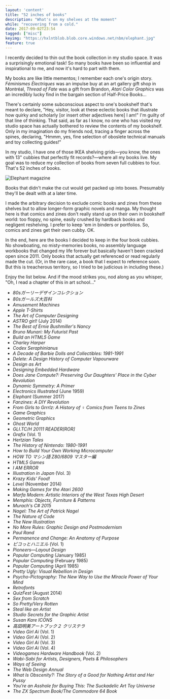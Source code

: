 ```yaml
---
layout: 'content'
title: "52 inches of books"
description: "What's on my shelves at the moment"
while: "recovering from a cold."
date: 2017-09-02T23:54
tagged: ["misc"]
keyimg: "https://hxlntblob.blob.core.windows.net/nbm/elephant.jpg"
feature: true
---
```


I recently decided to thin out the book collection in my studio space. It was a surprisingly emotional task! So many books have been so influential and inspirational to me, and now it's hard to part with them.

My books are like little mementos; I remember each one's origin story. *Féminismes Électriques* was an impulse buy at an art gallery gift shop in Montréal, *Thread of Fate* was a gift from Brandon, *Atari Color Graphics* was an incredibly lucky find in the bargain section of Half-Price Books... 

There's certainly some subconscious aspect to one's bookshelf that's meant to declare, "Hey, visitor, look at these eclectic books that illustrate how quirky and scholarly [or insert other adjectives here] I am!" I'm guilty of that line of thinking. That said, as far as I know, no one who has visited my studio space has actually bothered to review the contents of my bookshelf. Only in my imagination do my friends nod, tracing a finger across the spines, declaring, "Hmmm, yes, fine selection of oboslete technical manuals and toy collecting guides!"

In my studio, I have one of those IKEA shelving grids&mdash;you know, the ones with 13" cubbies that perfectly fit records?&mdash;where all my books live. My goal was to reduce my collection of books from seven full cubbies to four. That's 52 inches of books. 

![Elephant magazine](https://hxlntblob.blob.core.windows.net/nbm/elephant.jpg)

Books that didn't make the cut would get packed up into boxes. Presumably they'll be dealt with at a later time. 

I made the arbitrary decision to exclude comic books and zines from these shelves but to allow longer-form graphic novels and manga. My thought here is that comics and zines don't really stand up on their own in bookshelf world: too floppy, no spine, easily crushed by hardback books and negligent reshelving. I prefer to keep 'em in binders or portfolios. So, comics and zines get their own cubby. OK.

In the end, here are the books I decided to keep in the four book cubbies. No showboating, no misty-memories books, no assembly language workbooks that changed my life forever but basically haven't been cracked open since 2011. Only books that actually get referenced or read regularly made the cut. (Or, in the rare case, a book that I expect to reference soon. But this is treacherous territory, so I tried to be judicious in including these.) 

Enjoy the list below. And if the mood strikes you, nod along as you whisper, "Oh, I read a chapter of this in art school..."

 - *80sガーリーデザインコレクション*
 - *80sガールズ大百科*
 - *Amusement Machines*
 - *Apple T-Shirts*
 - *The Art of Computer Designing*
 - *ASTRO girl!* (July 2014) 
 - *The Best of Ernie Bushmiller's Nancy*
 - *Bruno Munari: My Futurist Past*
 - *Build an HTML5 Game*
 - *Charley Harper*
 - *Codex Seraphinianus*
 - *A Decade of Barbie Dolls and Collectibles: 1981-1991*
 - *Delete: A Design History of Computer Vapourware*
 - *Design as Art*
 - *Designing Embedded Hardware*
 - *Does Jane Compute?: Preserving Our Daughters' Place in the Cyber Revolution*
 - *Dynamic Symmetry: A Primer*
 - *Electronics Illustrated* (June 1959)
 - *Elephant* (Summer 2017)
 - *Fanzines: A DIY Revolution*
 - *From Girls to Grrrlz: A History of ♀ Comics from Teens to Zines*
 - *Game Graphics*
 - *Geometric Graphics*
 - *Ghost World*
 - *GLI.TC/H 20111 READER[ROR]*
 - *Grafix* (Vol. 1)
 - *Hertzian Tales*
 - *The History of Nintendo: 1980-1991*
 - *How to Build Your Own Working Microcomputer*
 - *HOW TO マシン語 Z80/6809 マスター編*
 - *HTML5 Games*
 - *I AM ERROR*
 - *Illustration in Japan* (Vol. 3)
 - *Krazy Kids' Food!*
 - *Level* (November 2014)
 - *Making Games for the Atari 2600*
 - *Marfa Modern: Artistic Interiors of the West Texas High Desert*
 - *Memphis: Objects, Furniture & Patterns*
 - *Murach's C# 2015*
 - *Nagel: The Art of Patrick Nagel*
 - *The Nature of Code*
 - *The New Illustration*
 - *No More Rules: Graphic Design and Postmodernism*
 - *Paul Rand*
 - *Permanence and Change: An Anatomy of Purpose*
 - *ピコっとハニエル* (Vol. 1)
 - *Pioneers&mdash;Layout Design*
 - *Popular Computing* (January 1985)
 - *Popular Computing* (February 1985) 
 - *Popular Computing* (April 1985)
 - *Pretty Ugly: Visual Rebellion in Design*
 - *Psycho-Pictography: The New Way to Use the Miracle Power of Your Mind*
 - *Retrofonts*
 - *QuizFest* (August 2014)
 - *Sex from Scratch*
 - *So Pretty/Very Rotten*
 - *Steal like an Artist*
 - *Studio Secrets for the Graphic Artist*
 - *Susan Kare ICONS*
 - *高田明美アートブック２ クリステラ*
 - *Video Girl Ai* (Vol. 1)
 - *Video Girl Ai* (Vol. 2)
 - *Video Girl Ai* (Vol. 3)
 - *Video Girl Ai* (Vol. 4)
 - *Videogames Hardware Handbook* (Vol. 2)
 - *Wabi-Sabi for Artists, Designers, Poets & Philosophers*
 - *Ways of Seeing*
 - *The Web Design Annual*
 - *What Is Obscenity?: The Story of a Good for Nothing Artist and Her Pussy*
 - *You're an Asshole for Buying This: The Suckadelic Art Toy Universe*
 - *The ZX Spectrum Book/The Commodore 64 Book*

